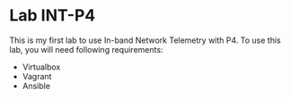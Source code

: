 # Lab INT-P4
This is my first lab to use In-band Network Telemetry with P4. To use this lab, you will need following requirements:
- Virtualbox
- Vagrant
- Ansible
